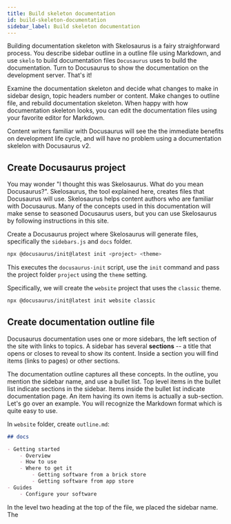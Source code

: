```yaml
---
title: Build skeleton documentation
id: build-skeleton-documentation
sidebar_label: Build skeleton documentation
---
```


<!-- @part src="../../website-parts/build-skeleton-documentation/h1-build-skeleton-documentation-description.md" -->

Building documentation skeleton with Skelosaurus is a fairy straighforward process. You describe sidebar outline in a outline file using Markdown, and use `skelo` to build documentation files `Docusaurus` uses to build the documentation. Turn to Docusaurus to show the documentation on the development server. That's it!

Examine the documentation skeleton and decide what changes to make in sidebar design, topic headers number or content. Make changes to outline file, and rebuild documentation skeleton. When happy with how documentation skeleton looks, you can edit the documentation files using your favorite editor for Markdown.

Content writers familiar with Docusaurus will see the the immediate benefits on development life cycle, and will have no problem using a documentation skelelon with Docusaurus v2.

<!-- @/part -->

<!-- @part src="../../website-parts/build-skeleton-documentation/h1-build-skeleton-documentation-body.md" -->
<!-- Your content goes here, replacing this comment -->

## Create Docusaurus project

You may wonder "I thought this was Skelosaurus. What do you mean Docusaurus?". Skelosaurus, the tool explained here, creates files that Docusaurus will use. Skelosaurus helps content authors who are familiar with Docusaurus. Many of the concepts used in this documentation will make sense to seasoned Docusaurus users, but you can use Skelosaurus by following instructions in this site.

Create a Docusaurus project where Skelosaurus will generate files, specifically the `sidebars.js` and `docs` folder.

```bash
npx @docusaurus/init@latest init <project> <theme>
``` 
This executes the `docusaurus-init` script, use the `init` command and pass the project folder `project` using the `theme` setting.

Specifically, we will create the `website` project that uses the `classic` theme.

```bash
npx @docusaurus/init@latest init website classic
```
## Create documentation outline file

Docusaurus documentation uses one or more sidebars, the left section of the site with links to topics. A sidebar has several **sections** -- a title that opens or closes to reveal to show its content. Inside a section you will find items (links to pages) or other sections.

The documentation outline captures all these concepts. In the outline, you mention the sidebar name, and use a bullet list. Top level items in the bullet list indicate sections in the sidebar. Items inside the bullet list indicate documentation page. An item having its own items is actually a sub-section. Let's go over an example. You will recognize the Markdown format which is quite easy to use.

In `website` folder, create `outline.md`:

```md
## docs

- Getting started
	- Overview
	- How to use
	- Where to get it
		- Getting software from a brick store
		- Getting software from app store
- Guides
	- Configure your software
```
In the level two heading at the top of the file, we placed the sidebar name. The 

<!-- @/part -->

